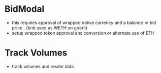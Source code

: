 # BidModal 
- this requires approval of wrapped native currency and a balance => bid price.. (bnb used as WETH on goerli)
- setup wrapped token approval ans conversion or alternate use of ETH

# Track Volumes
- track volumes and resder data
